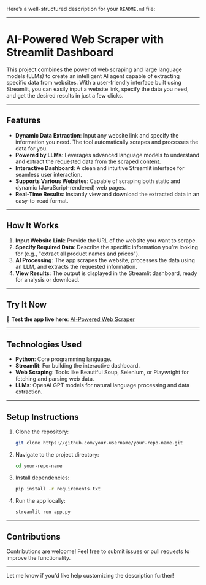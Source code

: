 Here’s a well-structured description for your `README.md` file:

---

# **AI-Powered Web Scraper with Streamlit Dashboard**

This project combines the power of web scraping and large language models (LLMs) to create an intelligent AI agent capable of extracting specific data from websites. With a user-friendly interface built using Streamlit, you can easily input a website link, specify the data you need, and get the desired results in just a few clicks.

---

## **Features**

- **Dynamic Data Extraction**: Input any website link and specify the information you need. The tool automatically scrapes and processes the data for you.
- **Powered by LLMs**: Leverages advanced language models to understand and extract the requested data from the scraped content.
- **Interactive Dashboard**: A clean and intuitive Streamlit interface for seamless user interaction.
- **Supports Various Websites**: Capable of scraping both static and dynamic (JavaScript-rendered) web pages.
- **Real-Time Results**: Instantly view and download the extracted data in an easy-to-read format.

---

## **How It Works**

1. **Input Website Link**: Provide the URL of the website you want to scrape.
2. **Specify Required Data**: Describe the specific information you’re looking for (e.g., "extract all product names and prices").
3. **AI Processing**: The app scrapes the website, processes the data using an LLM, and extracts the requested information.
4. **View Results**: The output is displayed in the Streamlit dashboard, ready for analysis or download.

---

## **Try It Now**

🚀 **Test the app live here**: [AI-Powered Web Scraper](https://scrappingllm.streamlit.app/)

---

## **Technologies Used**

- **Python**: Core programming language.
- **Streamlit**: For building the interactive dashboard.
- **Web Scraping**: Tools like Beautiful Soup, Selenium, or Playwright for fetching and parsing web data.
- **LLMs**: OpenAI GPT models for natural language processing and data extraction.

---

## **Setup Instructions**

1. Clone the repository:
   ```bash
   git clone https://github.com/your-username/your-repo-name.git
   ```
2. Navigate to the project directory:
   ```bash
   cd your-repo-name
   ```
3. Install dependencies:
   ```bash
   pip install -r requirements.txt
   ```
4. Run the app locally:
   ```bash
   streamlit run app.py
   ```

---

## **Contributions**

Contributions are welcome! Feel free to submit issues or pull requests to improve the functionality.

---

Let me know if you'd like help customizing the description further!
